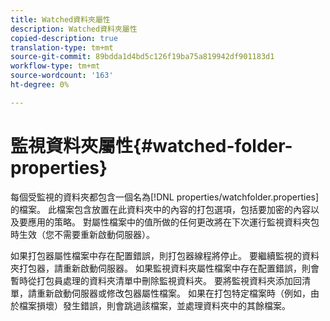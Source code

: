```yaml
---
title: Watched資料夾屬性
description: Watched資料夾屬性
copied-description: true
translation-type: tm+mt
source-git-commit: 89bdda1d4bd5c126f19ba75a819942df901183d1
workflow-type: tm+mt
source-wordcount: '163'
ht-degree: 0%

---
```



# 監視資料夾屬性{#watched-folder-properties}

每個受監視的資料夾都包含一個名為[!DNL properties/watchfolder.properties]的檔案。 此檔案包含放置在此資料夾中的內容的打包選項，包括要加密的內容以及要應用的策略。 對屬性檔案中的值所做的任何更改將在下次運行監視資料夾包時生效（您不需要重新啟動伺服器）。

如果打包器屬性檔案中存在配置錯誤，則打包器線程將停止。 要繼續監視的資料夾打包器，請重新啟動伺服器。 如果監視資料夾屬性檔案中存在配置錯誤，則會暫時從打包員處理的資料夾清單中刪除監視資料夾。 要將監視資料夾添加回清單，請重新啟動伺服器或修改包器屬性檔案。 如果在打包特定檔案時（例如，由於檔案損壞）發生錯誤，則會跳過該檔案，並處理資料夾中的其餘檔案。
